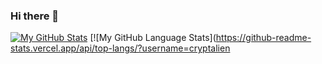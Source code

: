 ### Hi there 👋
[![My GitHub Stats](https://github-readme-stats.vercel.app/api/?username=cryptalien&count_private=true&theme=tokyonight&showicons=true)]()
[![My GitHub Language Stats](https://github-readme-stats.vercel.app/api/top-langs/?username=cryptalien


<!--
**Cryptalien/Cryptalien** is a ✨ _special_ ✨ repository because its `README.md` (this file) appears on your GitHub profile.

Here are some ideas to get you started:

- 🔭 I’m currently working on ...
- 🌱 I’m currently learning ...
- 👯 I’m looking to collaborate on ...
- 🤔 I’m looking for help with ...
- 💬 Ask me about ...
- 📫 How to reach me: ...
- 😄 Pronouns: ...
- ⚡ Fun fact: ...
-->
